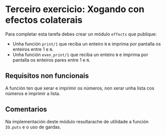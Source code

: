 # Terceiro exercicio: Xogando con efectos colaterais

Para completar esta tarefa debes crear un módulo `effects` que publique:

+ Unha función `print/1` que reciba un enteiro `N` e imprima por
pantalla os enteiros entre 1 e `N`.
+ Unha función `even_print/1` que reciba un enteiro `N` e imprima por
pantalla os enteiros pares entre 1 e `N`.

## Requisitos non funcionais

A función ten que xerar e imprimir os números, non xerar unha lista
cos números e imprimir a lista.

## Comentarios

Na implementación deste módulo resultarache de utilidade a función
`IO.puts` e o uso de gardas.

